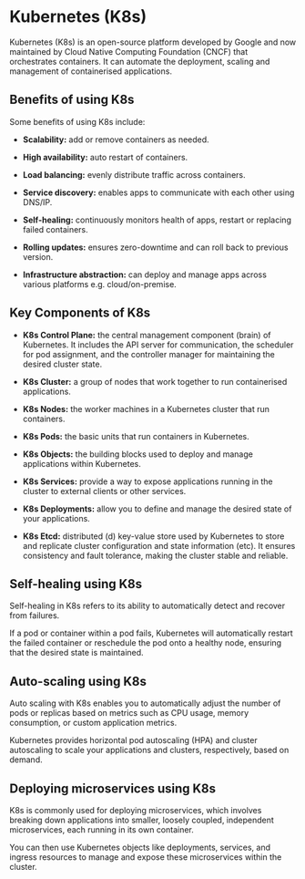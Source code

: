 # Kubernetes (K8s)

Kubernetes (K8s) is an open-source platform developed by Google and now maintained by Cloud Native Computing Foundation (CNCF) that orchestrates containers. It can automate the deployment, scaling and management of containerised applications.

## Benefits of using K8s

Some benefits of using K8s include:

- **Scalability:** add or remove containers as needed.

- **High availability:** auto restart of containers.

- **Load balancing:** evenly distribute traffic across containers.

- **Service discovery:** enables apps to communicate with each other using DNS/IP.

- **Self-healing:** continuously monitors health of apps, restart or replacing failed containers.

- **Rolling updates:** ensures zero-downtime and can roll back to previous version.

- **Infrastructure abstraction:** can deploy and manage apps across various platforms e.g. cloud/on-premise.

## Key Components of K8s

- **K8s Control Plane:** the central management component (brain) of Kubernetes. It includes the API server for communication, the scheduler for pod assignment, and the controller manager for maintaining the desired cluster state.

- **K8s Cluster:** a group of nodes that work together to run containerised applications.

- **K8s Nodes:** the worker machines in a Kubernetes cluster that run containers.

- **K8s Pods:** the basic units that run containers in Kubernetes.

- **K8s Objects:** the building blocks used to deploy and manage applications within Kubernetes.

- **K8s Services:** provide a way to expose applications running in the cluster to external clients or other services.

- **K8s Deployments:** allow you to define and manage the desired state of your applications.

- **K8s Etcd:** distributed (d) key-value store used by Kubernetes to store and replicate cluster configuration and state information (etc). It ensures consistency and fault tolerance, making the cluster stable and reliable.

## Self-healing using K8s

Self-healing in K8s refers to its ability to automatically detect and recover from failures.

If a pod or container within a pod fails, Kubernetes will automatically restart the failed container or reschedule the pod onto a healthy node, ensuring that the desired state is maintained.

## Auto-scaling using K8s

Auto scaling with K8s enables you to automatically adjust the number of pods or replicas based on metrics such as CPU usage, memory consumption, or custom application metrics.

Kubernetes provides horizontal pod autoscaling (HPA) and cluster autoscaling to scale your applications and clusters, respectively, based on demand.

## Deploying microservices using K8s

K8s is commonly used for deploying microservices, which involves breaking down applications into smaller, loosely coupled, independent microservices, each running in its own container.

You can then use Kubernetes objects like deployments, services, and ingress resources to manage and expose these microservices within the cluster.
